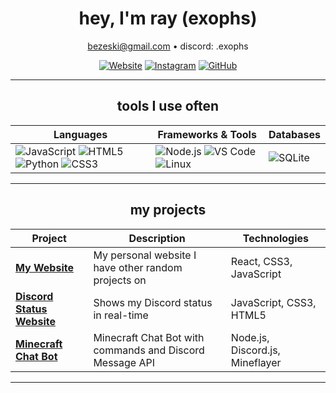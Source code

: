 <div align="center">
  
# hey, I'm ray (exophs)

 bezeski@gmail.com •  discord: .exophs

[![Website](https://img.shields.io/badge/-🌐_Portfolio-000000?style=for-the-badge)](https://exophs.vercel.app/)
[![Instagram](https://img.shields.io/badge/-📷_Instagram-E4405F?style=for-the-badge&logo=instagram&logoColor=white)](https://instagram.com/exophorism)
[![GitHub](https://img.shields.io/badge/-💻_GitHub-181717?style=for-the-badge&logo=github&logoColor=white)](https://github.com/exophs)

</div>

---
<div align="center">

## tools I use often

| **Languages**               | **Frameworks & Tools**       | **Databases**            |
|-----------------------------|------------------------------|--------------------------|
| ![JavaScript](https://img.shields.io/badge/JavaScript-F7DF1E?style=for-the-badge&logo=javascript&logoColor=black) ![HTML5](https://img.shields.io/badge/HTML5-E34F26?style=for-the-badge&logo=html5&logoColor=white) ![Python](https://img.shields.io/badge/Python-3776AB?style=for-the-badge&logo=python&logoColor=white) ![CSS3](https://img.shields.io/badge/CSS3-1572B6?style=for-the-badge&logo=css3&logoColor=white) | ![Node.js](https://img.shields.io/badge/Node.js-339933?style=for-the-badge&logo=nodedotjs&logoColor=white) ![VS Code](https://img.shields.io/badge/VS_Code-007ACC?style=for-the-badge&logo=visual-studio-code&logoColor=white) ![Linux](https://img.shields.io/badge/Linux-FCC624?style=for-the-badge&logo=linux&logoColor=black) | ![SQLite](https://img.shields.io/badge/SQLite-003B57?style=for-the-badge&logo=sqlite&logoColor=white) |

</div>

---
<div align="center">

## my projects

| Project | Description | Technologies |
|---------|-------------|--------------|
| **[My Website](https://exophs.vercel.app/)** | My personal website I have other random projects on | React, CSS3, JavaScript |
| **[Discord Status Website](https://stellar-status.vercel.app/)** | Shows my Discord status in real-time | JavaScript, CSS3, HTML5 |
| **[Minecraft Chat Bot](https://exophs.space/ExophsBot/)** | Minecraft Chat Bot with commands and Discord Message API | Node.js, Discord.js, Mineflayer |

</div>

---
